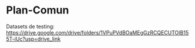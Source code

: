 # Plan-Comun
Datasets de testing: https://drive.google.com/drive/folders/1VPuPVdBOaMEgGzRCQECUTOIB155T-iUc?usp=drive_link
